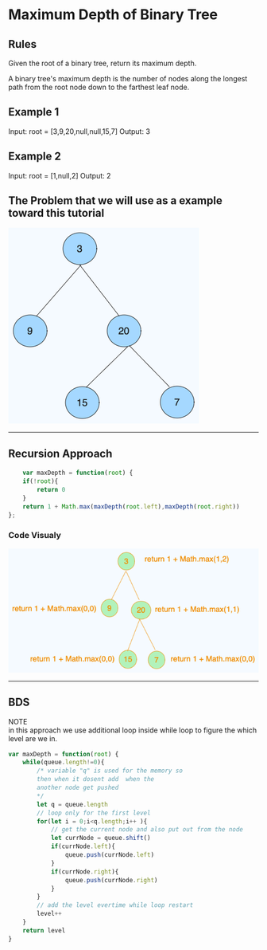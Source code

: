 # Maximum Depth of Binary Tree

## Rules

Given the root of a binary tree, return its maximum depth.

A binary tree's maximum depth is the number of nodes along the longest path from the root node down to the farthest leaf node.

## Example 1

Input: root = [3,9,20,null,null,15,7]
Output: 3

## Example 2

Input: root = [1,null,2]
Output: 2

## The Problem that we will use as a example toward this tutorial

![View Design](assets/binary-search.png)

---

## Recursion Approach

```javaScript
    var maxDepth = function(root) {
    if(!root){
        return 0
    }
    return 1 + Math.max(maxDepth(root.left),maxDepth(root.right))
};
```

### Code Visualy

![View Design](assets/max-with-recursion.png)

---

## BDS

NOTE<br>
in this approach we use additional loop inside while loop to figure the which level are we in.

```javaScript
var maxDepth = function(root) {
    while(queue.length!=0){
        /* variable "q" is used for the memory so
        then when it dosent add  when the
        another node get pushed
        */
        let q = queue.length
        // loop only for the first level
        for(let i = 0;i<q.length;i++ ){
            // get the current node and also put out from the node
            let currNode = queue.shift()
            if(currNode.left){
                queue.push(currNode.left)
            }
            if(currNode.right){
                queue.push(currNode.right)
            }
        }
        // add the level evertime while loop restart
        level++
    }
    return level
}
```
